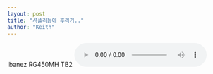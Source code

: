```yaml
---
layout: post
title: "셔플리듬에 후리기.."
author: "Keith"
---
```


Ibanez RG450MH
TB2
<audio src="/assets/images/953f5b60cb0c750534ab30bee5cc35af.mp3" controls preload></audio>



